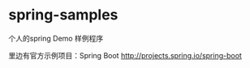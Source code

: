 # spring-samples
个人的spring Demo 样例程序


里边有官方示例项目：Spring Boot <http://projects.spring.io/spring-boot>